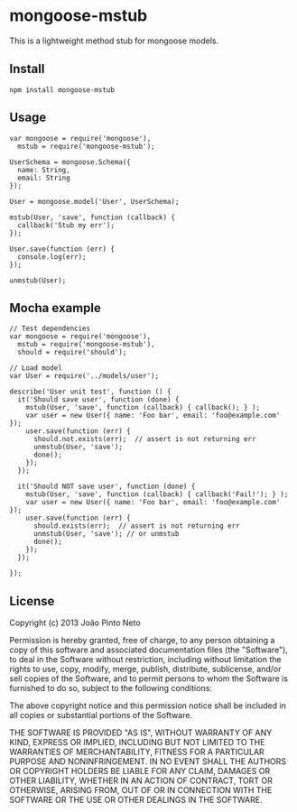 # mongoose-mstub
This is a lightweight method stub for mongoose models.

## Install
    npm install mongoose-mstub

## Usage
    var mongoose = require('mongoose'),
      mstub = require('mongoose-mstub');

    UserSchema = mongoose.Schema({
      name: String,
      email: String
    });

    User = mongoose.model('User', UserSchema);

    mstub(User, 'save', function (callback) {
      callback('Stub my err');
    });

    User.save(function (err) {
      console.log(err);
    });

    unmstub(User);

## Mocha example
    // Test dependencies
    var mongoose = require('mongoose'),
      mstub = require('mongoose-mstub'),
      should = require('should');

    // Load model
    var User = require('../models/user');

    describe('User unit test', function () {
      it('Should save user', function (done) {
        mstub(User, 'save', function (callback) { callback(); } );
        var user = new User({ name: 'Foo bar', email: 'foo@example.com' });
        user.save(function (err) {
          should.not.exists(err);  // assert is not returning err
          unmstub(User, 'save');
          done();
        });
      });

      it('Should NOT save user', function (done) {
        mstub(User, 'save', function (callback) { callback('Fail!'); } );
        var user = new User({ name: 'Foo bar', email: 'foo@example.com' });
        user.save(function (err) {
          should.exists(err);  // assert is not returning err
          unmstub(User, 'save'); // or unmstub
          done();
        });
      });

    });

## License
Copyright (c) 2013 João Pinto Neto

Permission is hereby granted, free of charge, to any person obtaining a copy of this software and associated documentation files (the "Software"), to deal in the Software without restriction, including without limitation the rights to use, copy, modify, merge, publish, distribute, sublicense, and/or sell copies of the Software, and to permit persons to whom the Software is furnished to do so, subject to the following conditions:

The above copyright notice and this permission notice shall be included in all copies or substantial portions of the Software.

THE SOFTWARE IS PROVIDED "AS IS", WITHOUT WARRANTY OF ANY KIND, EXPRESS OR IMPLIED, INCLUDING BUT NOT LIMITED TO THE WARRANTIES OF MERCHANTABILITY, FITNESS FOR A PARTICULAR PURPOSE AND NONINFRINGEMENT. IN NO EVENT SHALL THE AUTHORS OR COPYRIGHT HOLDERS BE LIABLE FOR ANY CLAIM, DAMAGES OR OTHER LIABILITY, WHETHER IN AN ACTION OF CONTRACT, TORT OR OTHERWISE, ARISING FROM, OUT OF OR IN CONNECTION WITH THE SOFTWARE OR THE USE OR OTHER DEALINGS IN THE SOFTWARE.



